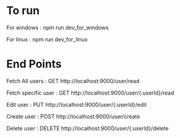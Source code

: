 # To run 
For windows : npm run dev_for_windows

For linux : npm run dev_for_linux

# End Points
Fetch All users : GET http://localhost:9000/user/read

Fetch specific user : GET http://localhost:9000/user/{:userId}/read

Edit user : PUT http://localhost:9000/user/{:userId}/edit

Create user : POST http://localhost:9000/user/create

Delete user : DELETE http://localhost:9000/user/{:userId}/delete